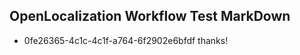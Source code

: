 ## OpenLocalization Workflow Test MarkDown
* 0fe26365-4c1c-4c1f-a764-6f2902e6bfdf thanks!

<!--HONumber=Jul16_HO3-->



